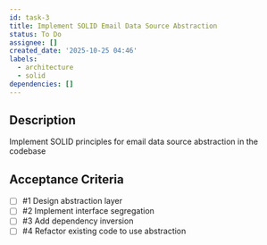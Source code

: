 ```yaml
---
id: task-3
title: Implement SOLID Email Data Source Abstraction
status: To Do
assignee: []
created_date: '2025-10-25 04:46'
labels:
  - architecture
  - solid
dependencies: []
---
```


## Description

<!-- SECTION:DESCRIPTION:BEGIN -->
Implement SOLID principles for email data source abstraction in the codebase
<!-- SECTION:DESCRIPTION:END -->

## Acceptance Criteria
<!-- AC:BEGIN -->
- [ ] #1 Design abstraction layer
- [ ] #2 Implement interface segregation
- [ ] #3 Add dependency inversion
- [ ] #4 Refactor existing code to use abstraction
<!-- AC:END -->
